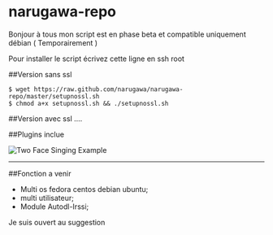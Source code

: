 narugawa-repo
=============

Bonjour à tous mon script est en phase beta et compatible uniquement débian ( Temporairement )


Pour installer le script écrivez cette ligne en ssh root 

##Version sans ssl
```
$ wget https://raw.github.com/narugawa/narugawa-repo/master/setupnossl.sh 
$ chmod a+x setupnossl.sh && ./setupnossl.sh
```

##Version avec ssl
....

##Plugins inclue

![Two Face Singing Example](http://img15.hostingpics.net/pics/239389Capture.jpg)

--------

##Fonction a venir 

* Multi os fedora centos debian ubuntu;
* multi utilisateur;
* Module Autodl-Irssi;

Je suis ouvert au suggestion
